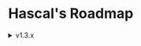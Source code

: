 # Hascal's Roadmap 

<details>
<summary>v1.3.x</summary>

### Base
- C++ in back-end
- garbage collection and Rust-like memory management

### Language
- multi library import :
```
use http, random
```

- inline assembly
```
asm("mov e1, bx")
```

- multi line string
``` 
var str = """line1
line2
"""
```

- lambdas :
```
var mythread = thread(@(1000,true){
    print("hi")
})
```

- immutable variables
```
let x : int = 1
```

- function decorators :
```
@static
function add(a:int,b:int) : int {
    return a + b
}
```
- `@no_mm` decorator for manual memory management
- dictionaries :
```
var names_age = dict(string,int,{
   "john" : 25,
   "nickolas" : 38
})

# or :
var foo = {
   "X" : 1,
   "Y" : 2
}
```
- `panic` based error management
- linker flag option
    
### Standard Library
- `json`, `sqlite` library

</details>

